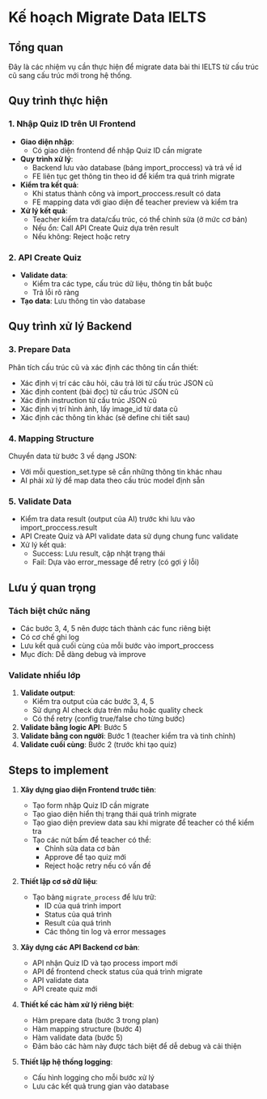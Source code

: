 # Kế hoạch Migrate Data IELTS

## Tổng quan
Đây là các nhiệm vụ cần thực hiện để migrate data bài thi IELTS từ cấu trúc cũ sang cấu trúc mới trong hệ thống.

## Quy trình thực hiện

### 1. Nhập Quiz ID trên UI Frontend
- **Giao diện nhập**:
  - Có giao diện frontend để nhập Quiz ID cần migrate
- **Quy trình xử lý**:
  - Backend lưu vào database (bảng import_proccess) và trả về id
  - FE liên tục get thông tin theo id để kiểm tra quá trình migrate
- **Kiểm tra kết quả**:
  - Khi status thành công và import_proccess.result có data
  - FE mapping data với giao diện để teacher preview và kiểm tra
- **Xử lý kết quả**:
  - Teacher kiểm tra data/cấu trúc, có thể chỉnh sửa (ở mức cơ bản)
  - Nếu ổn: Call API Create Quiz dựa trên result
  - Nếu không: Reject hoặc retry

### 2. API Create Quiz
- **Validate data**:
  - Kiểm tra các type, cấu trúc dữ liệu, thông tin bắt buộc
  - Trả lỗi rõ ràng
- **Tạo data**: Lưu thông tin vào database

## Quy trình xử lý Backend

### 3. Prepare Data
Phân tích cấu trúc cũ và xác định các thông tin cần thiết:
- Xác định vị trí các câu hỏi, câu trả lời từ cấu trúc JSON cũ
- Xác định content (bài đọc) từ cấu trúc JSON cũ
- Xác định instruction từ cấu trúc JSON cũ
- Xác định vị trí hình ảnh, lấy image_id từ data cũ
- Xác định các thông tin khác (sẽ define chi tiết sau)

### 4. Mapping Structure
Chuyển data từ bước 3 về dạng JSON:
- Với mỗi question_set.type sẽ cần những thông tin khác nhau
- AI phải xử lý để map data theo cấu trúc model định sẵn

### 5. Validate Data
- Kiểm tra data result (output của AI) trước khi lưu vào import_proccess.result
- API Create Quiz và API validate data sử dụng chung func validate
- Xử lý kết quả:
  - Success: Lưu result, cập nhật trạng thái
  - Fail: Dựa vào error_message để retry (có gợi ý lỗi)

## Lưu ý quan trọng

### Tách biệt chức năng
- Các bước 3, 4, 5 nên được tách thành các func riêng biệt
- Có cơ chế ghi log
- Lưu kết quả cuối cùng của mỗi bước vào import_proccess
- Mục đích: Dễ dàng debug và improve

### Validate nhiều lớp
1. **Validate output**: 
   - Kiểm tra output của các bước 3, 4, 5
   - Sử dụng AI check dựa trên mẫu hoặc quality check
   - Có thể retry (config true/false cho từng bước)
2. **Validate bằng logic API**: Bước 5
3. **Validate bằng con người**: Bước 1 (teacher kiểm tra và tinh chỉnh)
4. **Validate cuối cùng**: Bước 2 (trước khi tạo quiz) 


## Steps to implement
1. **Xây dựng giao diện Frontend trước tiên**:
   - Tạo form nhập Quiz ID cần migrate
   - Tạo giao diện hiển thị trạng thái quá trình migrate
   - Tạo giao diện preview data sau khi migrate để teacher có thể kiểm tra
   - Tạo các nút bấm để teacher có thể:
     - Chỉnh sửa data cơ bản
     - Approve để tạo quiz mới
     - Reject hoặc retry nếu có vấn đề

2. **Thiết lập cơ sở dữ liệu**:
   - Tạo bảng `migrate_process` để lưu trữ:
     - ID của quá trình import
     - Status của quá trình
     - Result của quá trình
     - Các thông tin log và error messages

3. **Xây dựng các API Backend cơ bản**:
   - API nhận Quiz ID và tạo process import mới
   - API để frontend check status của quá trình migrate
   - API validate data
   - API create quiz mới

4. **Thiết kế các hàm xử lý riêng biệt**:
   - Hàm prepare data (bước 3 trong plan)
   - Hàm mapping structure (bước 4)
   - Hàm validate data (bước 5)
   - Đảm bảo các hàm này được tách biệt để dễ debug và cải thiện

5. **Thiết lập hệ thống logging**:
   - Cấu hình logging cho mỗi bước xử lý
   - Lưu các kết quả trung gian vào database